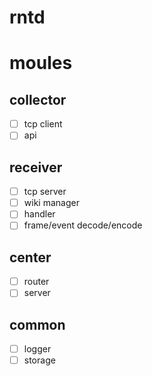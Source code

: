# rntd

# moules

## collector

- [ ] tcp client
- [ ] api

## receiver

- [ ] tcp server
- [ ] wiki manager
- [ ] handler
- [ ] frame/event decode/encode

## center

- [ ] router
- [ ] server

## common

- [ ] logger
- [ ] storage
